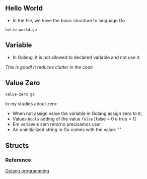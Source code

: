 ## Hello World
- In the file, we have the basic structure to language Go

`hello-world.go`

## Variable
- In Golang, it is not allowed to declared variable and not use it.

_This is good! It reduces clutter in the code_

## Value Zero
`value-zero.go`

In my studies about zero:

- When not assign value the variable in Golang assign zero to it;
- Values `bools` adding of the value `false` [false = 0 e true = 1]
- Em variaveis sem retorno precisamos usar
- An uninitialized string in Go comes with the value: ""

## Structs


### Reference 
[Golang programming](https://go.dev/ref/spec)